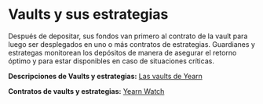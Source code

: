 # Vaults y sus estrategias

Después de depositar, sus fondos van primero al contrato de la vault para luego ser desplegados en uno o más contratos de estrategias. Guardianes y estrategas monitorean los depósitos de manera de asegurar el retorno óptimo y para estar disponibles en caso de situaciones críticas.
 
 **Descripciones de Vaults y estrategias:** [Las vaults de Yearn](https://medium.com/yearn-state-of-the-vaults/the-vaults-at-yearn-9237905ffed3)
 
**Contratos de vaults y estrategias:** [Yearn Watch](https://yearn.watch/)
